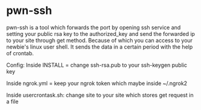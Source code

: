 # pwn-ssh

pwn-ssh is a tool which forwards the port by opening ssh service and setting your public rsa key to the authorized_key and send the forwarded ip to your site through get method. Because of which you can access to your newbie's linux user shell. It sends the data in a certain period with the help of crontab.

Config:
Inside INSTALL = change ssh-rsa.pub to your ssh-keygen public key


Inside ngrok.yml = keep your ngrok token which maybe inside ~/.ngrok2


Inside usercrontask.sh: change site to your site which stores get request in a file
